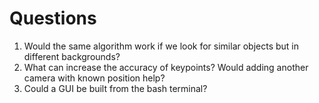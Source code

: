 # Questions
1. Would the same algorithm work if we look for similar objects but in different backgrounds?
2. What can increase the accuracy of keypoints? Would adding another camera with known position help?
3. Could a GUI be built from the bash terminal?
